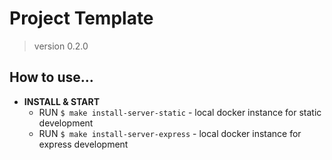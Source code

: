 # Project Template

> version 0.2.0

## How to use...

- **INSTALL & START**
  - RUN `$ make install-server-static` - local docker instance for static development
  - RUN `$ make install-server-express` - local docker instance for express development
